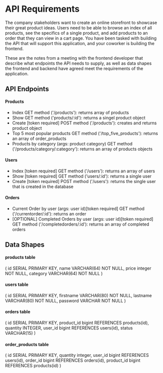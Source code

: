 # API Requirements

The company stakeholders want to create an online storefront to showcase their great product ideas. Users need to be able to browse an index of all products, see the specifics of a single product, and add products to an order that they can view in a cart page. You have been tasked with building the API that will support this application, and your coworker is building the frontend.

These are the notes from a meeting with the frontend developer that describe what endpoints the API needs to supply, as well as data shapes the frontend and backend have agreed meet the requirements of the application.

## API Endpoints

#### Products

- Index GET method ('/products'): returns array of products
- Show GET method ('products/:id'): returns a singel product object
- Create [token required] POST method ('/products'): creates and returns product object
- Top 5 most popular products GET method ('/top_five_products'): returns an array of order_products
- Products by category (args: product category) GET method ('/products/category/:category'): returns an array of products objects

#### Users

- Index [token required] GET method ('/users'): returns an array of users
- Show [token required] GET method ('users/:id'): returns a single user
- Create [token required] POST method ('/users'): returns the single user that is created in the database

#### Orders

- Current Order by user (args: user id)[token required] GET method ('/currentorder/:id'): returns an order
- [OPTIONAL] Completed Orders by user (args: user id)[token required] GET method ('/completedorders/:id'): returns an array of completed orders

## Data Shapes

#### products table

(
id SERIAL PRIMARY KEY,
name VARCHAR(64) NOT NULL,
price integer NOT NULL,
category VARCHAR(64) NOT NULL
)

#### users table

(
id SERIAL PRIMARY KEY,
firstname VARCHAR(80) NOT NULL,
lastname VARCHAR(80) NOT NULL,
password VARCHAR NOT NULL
)

#### orders table

(
id SERIAL PRIMARY KEY,
product_id bigint REFERENCES products(id),
quantity INTEGER,
user_id bigint REFERENCES users(id),
status VARCHAR(15)
)

#### order_products table

(
id SERIAL PRIMARY KEY,
quantity integer,
user_id bigint REFERENCES users(id),
order_id bigint REFERENCES orders(id),
product_id bigint REFERENCES products(id)
)
